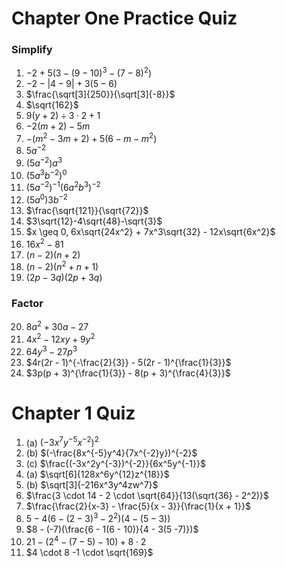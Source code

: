 # Chapter One Practice Quiz
### Simplify
1. $-2 + 5(3 - (9 - 10)^3 - (7 - 8)^2)$
2. $-2 - |4 - 9| + 3(5 - 6)$
3. $\frac{\sqrt[3]{250}}{\sqrt[3]{-8}}$
4. $\sqrt{162}$
5. $9(y + 2) \div 3 \cdot 2 + 1$
6. $-2(m + 2) - 5m$
7. $-(m^2 - 3m + 2) + 5(6 - m - m^2)$
8. $5a^{-2}$
9. $(5a^{-2})a^3$
10. $(5a^{3}b^{-2})^{0}$
11. $(5a^{-2})^{-1}(6a^{2}b^3)^{-2}$
12. $(5a^0)3b^{-2}$
13. $\frac{\sqrt{121}}{\sqrt{72}}$
14. $3\sqrt{12}-4\sqrt{48}-\sqrt{3}$
15. $x \geq 0, 6x\sqrt{24x^2} + 7x^3\sqrt{32} - 12x\sqrt{6x^2}$
16. $16x^2 - 81$
17. $(n - 2)(n + 2)$
18. $(n - 2)(n^2 + n + 1)$
19. $(2p - 3q)(2p + 3q)$
### Factor
20. $8a^2 + 30a - 27$
21. $4x^2 - 12xy + 9y^2$
22. $64y^3 - 27p^3$
23. $4r(2r - 1)^{-\frac{2}{3}} - 5(2r - 1)^{\frac{1}{3}}$
24. $3p(p + 3)^{\frac{1}{3}} - 8(p + 3)^{\frac{4}{3}}$

# Chapter 1 Quiz
1. (a) $(-3x^7y^{-5}x^{-2})^2$
1. (b) $(-\frac{8x^{-5}y^4}{7x^{-2}y})^{-2}$
1. (c) $\frac{(-3x^2y^{-3})^{-2}}{6x^5y^{-1}}$
2. (a) $\sqrt[6]{128x^6y^{12}z^{18}}$
2. (b) $\sqrt[3]{-216x^3y^4zw^7}$
3. $\frac{3 \cdot 14 - 2 \cdot \sqrt{64}}{13(\sqrt{36} - 2^2)}$
4. $\frac{\frac{2}{x-3} - \frac{5}{x - 3}}{\frac{1}{x + 1}}$
5. $5 - 4(6 - (2 - 3)^3 - 2^2)(4 - (5 - 3))$
6. $8 - (-7)(\frac{6 - 1(6 - 10)}{4 - 3(5 -7)})$
7. $21 - (2^4 - (7 - 5) - 10) + 8 \cdot 2$
8. $4 \cdot 8 -1 \cdot \sqrt{169}$